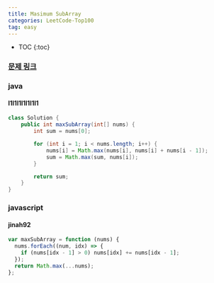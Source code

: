 ```yaml
---
title: Masimum SubArray
categories: LeetCode-Top100
tag: easy
---
```


- TOC
  {:toc}

### [문제 링크](https://leetcode.com/problems/maximum-subarray/)

### java

#### l1l1l1l1l1l1l1

```java
class Solution {
    public int maxSubArray(int[] nums) {
        int sum = nums[0];

        for (int i = 1; i < nums.length; i++) {
            nums[i] = Math.max(nums[i], nums[i] + nums[i - 1]);
            sum = Math.max(sum, nums[i]);
        }

        return sum;
    }
}
```


### javascript

#### jinah92

```javascript
var maxSubArray = function (nums) {
  nums.forEach((num, idx) => {
    if (nums[idx - 1] > 0) nums[idx] += nums[idx - 1];
  });
  return Math.max(...nums);
};
```
